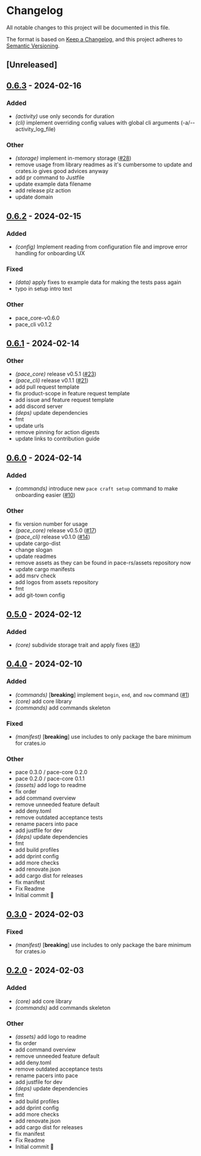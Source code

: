 # Changelog

All notable changes to this project will be documented in this file.

The format is based on [Keep a Changelog](https://keepachangelog.com/en/1.0.0/),
and this project adheres to
[Semantic Versioning](https://semver.org/spec/v2.0.0.html).

## [Unreleased]

## [0.6.3](https://github.com/pace-rs/pace/compare/pace-rs-v0.6.2...pace-rs-v0.6.3) - 2024-02-16

### Added

- *(activity)* use only seconds for duration
- *(cli)* implement overriding config values with global cli arguments
  (-a/--activity_log_file)

### Other

- *(storage)* implement in-memory storage
  ([#28](https://github.com/pace-rs/pace/pull/28))
- remove usage from library readmes as it's cumbersome to update and crates.io
  gives good advices anyway
- add pr command to Justfile
- update example data filename
- add release plz action
- update domain

## [0.6.2](https://github.com/pace-rs/pace/compare/pace-rs-v0.6.1...pace-rs-v0.6.2) - 2024-02-15

### Added

- *(config)* Implement reading from configuration file and improve error
  handling for onboarding UX

### Fixed

- *(data)* apply fixes to example data for making the tests pass again
- typo in setup intro text

### Other

- pace_core-v0.6.0
- pace_cli v0.1.2

## [0.6.1](https://github.com/pace-rs/pace/compare/pace-rs-v0.6.0...pace-rs-v0.6.1) - 2024-02-14

### Other

- *(pace_core)* release v0.5.1 ([#23](https://github.com/pace-rs/pace/pull/23))
- *(pace_cli)* release v0.1.1 ([#21](https://github.com/pace-rs/pace/pull/21))
- add pull request template
- fix product-scope in feature request template
- add issue and feature request template
- add discord server
- *(deps)* update dependencies
- fmt
- update urls
- remove pinning for action digests
- update links to contribution guide

## [0.6.0](https://github.com/pace-rs/pace/compare/pace-rs-v0.5.0...pace-rs-v0.6.0) - 2024-02-14

### Added

- *(commands)* introduce new `pace craft setup` command to make onboarding
  easier ([#10](https://github.com/pace-rs/pace/pull/10))

### Other

- fix version number for usage
- *(pace_core)* release v0.5.0 ([#17](https://github.com/pace-rs/pace/pull/17))
- *(pace_cli)* release v0.1.0 ([#14](https://github.com/pace-rs/pace/pull/14))
- update cargo-dist
- change slogan
- update readmes
- remove assets as they can be found in pace-rs/assets repository now
- update cargo manifests
- add msrv check
- add logos from assets repository
- fmt
- add git-town config

## [0.5.0](https://github.com/pace-rs/pace/compare/pace-rs-v0.4.0...pace-rs-v0.5.0) - 2024-02-12

### Added

- *(core)* subdivide storage trait and apply fixes
  ([#3](https://github.com/pace-rs/pace/pull/3))

## [0.4.0](https://github.com/pace-rs/pace/compare/pace-rs-v0.3.0...pace-rs-v0.4.0) - 2024-02-10

### Added

- *(commands)* [**breaking**] implement `begin`, `end`, and `now` command
  ([#1](https://github.com/pace-rs/pace/pull/1))
- *(core)* add core library
- *(commands)* add commands skeleton

### Fixed

- *(manifest)* [**breaking**] use includes to only package the bare minimum for
  crates.io

### Other

- pace 0.3.0 / pace-core 0.2.0
- pace 0.2.0 / pace-core 0.1.1
- *(assets)* add logo to readme
- fix order
- add command overview
- remove unneeded feature default
- add deny.toml
- remove outdated acceptance tests
- rename pacers into pace
- add justfile for dev
- *(deps)* update dependencies
- fmt
- add build profiles
- add dprint config
- add more checks
- add renovate.json
- add cargo dist for releases
- fix manifest
- Fix Readme
- Initial commit :rocket:

## [0.3.0](https://github.com/pace-rs/pace/compare/pace-rs-v0.2.0...pace-rs-v0.3.0) - 2024-02-03

### Fixed

- *(manifest)* [**breaking**] use includes to only package the bare minimum for
  crates.io

## [0.2.0](https://github.com/pace-rs/pace/compare/pace-rs-v0.1.0...pace-rs-v0.2.0) - 2024-02-03

### Added

- *(core)* add core library
- *(commands)* add commands skeleton

### Other

- *(assets)* add logo to readme
- fix order
- add command overview
- remove unneeded feature default
- add deny.toml
- remove outdated acceptance tests
- rename pacers into pace
- add justfile for dev
- *(deps)* update dependencies
- fmt
- add build profiles
- add dprint config
- add more checks
- add renovate.json
- add cargo dist for releases
- fix manifest
- Fix Readme
- Initial commit :rocket:
